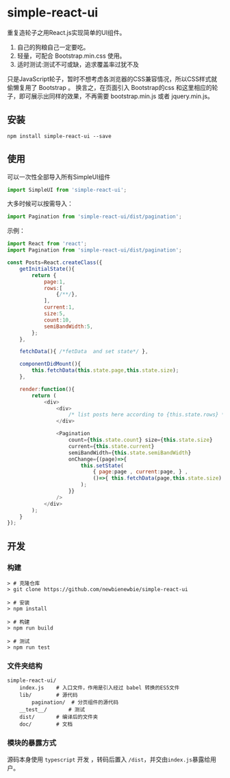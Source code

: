 # simple-react-ui

重复造轮子之用React.js实现简单的UI组件。

1. 自己的狗粮自己一定要吃。
2. 轻量，可配合 Bootstrap.min.css 使用。
2. 适时测试:测试不可或缺，追求覆盖率过犹不及

只是JavaScript轮子，暂时不想考虑各浏览器的CSS兼容情况，所以CSS样式就偷懒复用了 Bootstrap 。
换言之，在页面引入 Bootstrap的css 和这里相应的轮子，即可展示出同样的效果，不再需要 bootstrap.min.js 或者 jquery.min.js。

## 安装

```
npm install simple-react-ui --save
```

## 使用

可以一次性全部导入所有SimpleUI组件

```JavaScript
import SimpleUI from 'simple-react-ui';
```

大多时候可以按需导入：
```JavaScript
import Pagination from 'simple-react-ui/dist/pagination';
```



示例：

```JavaScript
import React from 'react';
import Pagination from 'simple-react-ui/dist/pagination';

const Posts=React.createClass({
    getInitialState(){
        return {
            page:1,
            rows:[
                {/**/},
            ],
            current:1,
            size:5,
            count:10,
            semiBandWidth:5,
        };
    },

    fetchData(){ /*fetData  and set state*/ },

    componentDidMount(){
        this.fetchData(this.state.page,this.state.size);
    },

    render:function(){
        return (
            <div>
                <div>
                    /* list posts here according to {this.state.rows} */
                </div>

                <Pagination 
                    count={this.state.count} size={this.state.size} 
                    current={this.state.current} 
                    semiBandWidth={this.state.semiBandWidth} 
                    onChange={(page)=>{ 
                        this.setState(
                            { page:page , current:page, } ,
                            ()=>{ this.fetchData(page,this.state.size) }
                        );
                    }}
                />                
            </div>
        );
    }
});
```

## 开发

### 构建

```
> # 克隆仓库
> git clone https://github.com/newbienewbie/simple-react-ui

> # 安装
> npm install 

> # 构建
> npm run build

> # 测试
> npm run test
```

### 文件夹结构

```
simple-react-ui/
    index.js    # 入口文件，作用是引入经过 babel 转换的ES5文件
    lib/        # 源代码
        pagination/  # 分页组件的源代码
    __test__/       # 测试 
    dist/       # 编译后的文件夹
    doc/        # 文档
```

### 模块的暴露方式

源码本身使用 `typescript` 开发 ，转码后置入 `/dist`，并交由`index.js`暴露给用户。